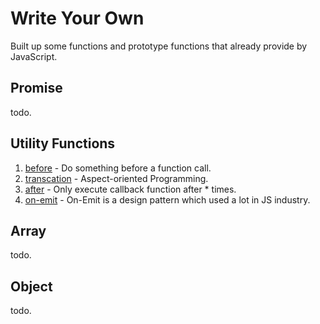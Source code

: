 # Write Your Own

Built up some functions and prototype functions that already provide by JavaScript.

## Promise

todo.

## Utility Functions

1. [before](https://github.com/yuetong3yu/write-your-own/blob/master/utility/before.js) - Do something before a function call.
2. [transcation](https://github.com/yuetong3yu/write-your-own/blob/master/utility/transcation.js) - Aspect-oriented Programming.
3. [after](https://github.com/yuetong3yu/write-your-own/blob/master/utility/after.js) - Only execute callback function after \* times.
4. [on-emit](https://github.com/yuetong3yu/write-your-own/blob/master/utility/om-emit.js) - On-Emit is a design pattern which used a lot in JS industry.

## Array

todo.

## Object

todo.

